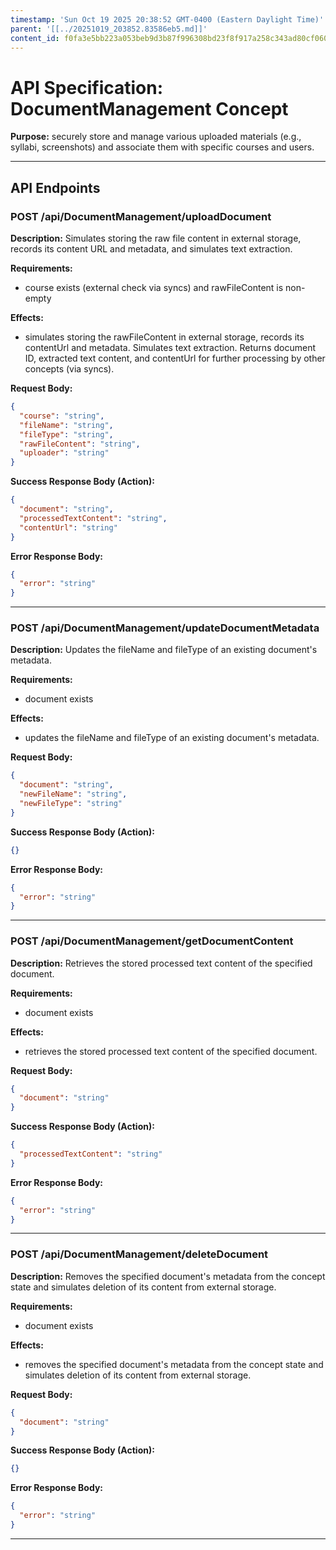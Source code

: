 ```yaml
---
timestamp: 'Sun Oct 19 2025 20:38:52 GMT-0400 (Eastern Daylight Time)'
parent: '[[../20251019_203852.83586eb5.md]]'
content_id: f0fa3e5bb223a053beb9d3b87f996308bd23f8f917a258c343ad80cf060a356a
---
```


# API Specification: DocumentManagement Concept

**Purpose:** securely store and manage various uploaded materials (e.g., syllabi, screenshots) and associate them with specific courses and users.

***

## API Endpoints

### POST /api/DocumentManagement/uploadDocument

**Description:** Simulates storing the raw file content in external storage, records its content URL and metadata, and simulates text extraction.

**Requirements:**

* course exists (external check via syncs) and rawFileContent is non-empty

**Effects:**

* simulates storing the rawFileContent in external storage, records its contentUrl and metadata. Simulates text extraction. Returns document ID, extracted text content, and contentUrl for further processing by other concepts (via syncs).

**Request Body:**

```json
{
  "course": "string",
  "fileName": "string",
  "fileType": "string",
  "rawFileContent": "string",
  "uploader": "string"
}
```

**Success Response Body (Action):**

```json
{
  "document": "string",
  "processedTextContent": "string",
  "contentUrl": "string"
}
```

**Error Response Body:**

```json
{
  "error": "string"
}
```

***

### POST /api/DocumentManagement/updateDocumentMetadata

**Description:** Updates the fileName and fileType of an existing document's metadata.

**Requirements:**

* document exists

**Effects:**

* updates the fileName and fileType of an existing document's metadata.

**Request Body:**

```json
{
  "document": "string",
  "newFileName": "string",
  "newFileType": "string"
}
```

**Success Response Body (Action):**

```json
{}
```

**Error Response Body:**

```json
{
  "error": "string"
}
```

***

### POST /api/DocumentManagement/getDocumentContent

**Description:** Retrieves the stored processed text content of the specified document.

**Requirements:**

* document exists

**Effects:**

* retrieves the stored processed text content of the specified document.

**Request Body:**

```json
{
  "document": "string"
}
```

**Success Response Body (Action):**

```json
{
  "processedTextContent": "string"
}
```

**Error Response Body:**

```json
{
  "error": "string"
}
```

***

### POST /api/DocumentManagement/deleteDocument

**Description:** Removes the specified document's metadata from the concept state and simulates deletion of its content from external storage.

**Requirements:**

* document exists

**Effects:**

* removes the specified document's metadata from the concept state and simulates deletion of its content from external storage.

**Request Body:**

```json
{
  "document": "string"
}
```

**Success Response Body (Action):**

```json
{}
```

**Error Response Body:**

```json
{
  "error": "string"
}
```

***
